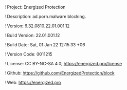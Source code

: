! Project: Energized Protection

! Description: ad.porn.malware blocking.

! Version: 6.32.0810.22.01.001.12

! Build Version: 22.01.001.12

! Build Date: Sat, 01 Jan 22 12:15:33 +06

! Version Code: 0011215

! License: CC BY-NC-SA 4.0, https://energized.pro/license

! Github: https://github.com/EnergizedProtection/block

! Web: https://energized.pro
